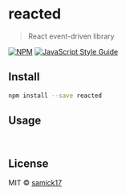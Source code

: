 # reacted

> React event-driven library

[![NPM](https://img.shields.io/npm/v/reacted.svg)](https://www.npmjs.com/package/reacted) [![JavaScript Style Guide](https://img.shields.io/badge/code_style-standard-brightgreen.svg)](https://standardjs.com)

## Install

```bash
npm install --save reacted
```

## Usage

```jsx



```

## License

MIT © [samick17](https://github.com/samick17)

